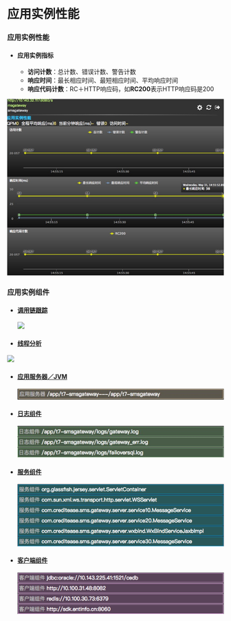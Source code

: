 # 应用实例性能

### 应用实例性能
* #### 应用实例指标

  * **访问计数**：总计数、错误计数、警告计数
  * **响应时间**：最长相应时间、最短相应时间、平均响应时间
  * **响应代码计数**：RC＋HTTP响应码，如**RC200**表示HTTP响应码是200

![](assets/18_1.png)

### 应用实例组件

* #### [调用链跟踪](91.md)

  ![](/assets/18_1_1.png)

* #### [线程分析](92.md)

 ![](/assets/18_6.png)
 
* #### [应用服务器／JVM](19.md)

  ![](assets/18_2.png)
  
* #### [日志组件](22.md)

  ![](assets/18_5.png)


* #### [服务组件](20.md)

  ![](assets/18_3.png)

* #### [客户端组件](21.md)

  ![](assets/18_4.png)


  
